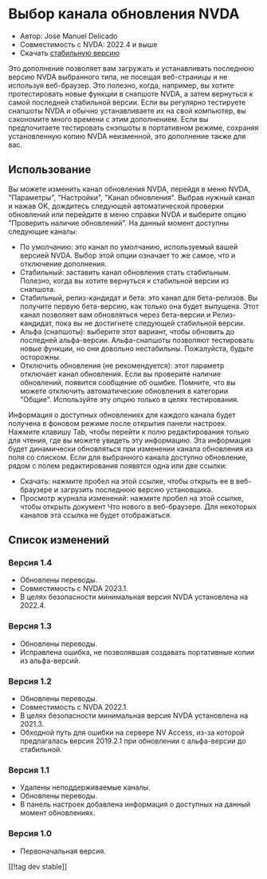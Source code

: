# Выбор канала обновления NVDA #

* Автор: Jose Manuel Delicado
* Совместимость с NVDA: 2022.4 и выше
* Скачать [стабильную версию][1]

Это дополнение позволяет вам загружать и устанавливать последнюю версию NVDA
выбранного типа, не посещая веб-страницы и не используя веб-браузер. Это
полезно, когда, например, вы хотите протестировать новые функции в снапшоте
NVDA, а затем вернуться к самой последней стабильной версии. Если вы
регулярно тестируете снапшоты NVDA и обычно устанавливаете их на свой
компьютер, вы сэкономите много времени с этим дополнением. Если вы
предпочитаете тестировать снэпшоты в портативном режиме, сохраняя
установленную копию NVDA неизменной, это дополнение также для вас.

## Использование

Вы можете изменить канал обновления NVDA, перейдя в меню NVDA, "Параметры",
"Настройки", "Канал обновления". Выбрав нужный канал и нажав OK, дождитесь
следующей автоматической проверки обновлений или перейдите в меню справки
NVDA и выберите опцию "Проверить наличие обновлений". На данный момент
доступны следующие каналы:

* По умолчанию: это канал по умолчанию, используемый вашей версией
  NVDA. Выбор этой опции означает то же самое, что и отключение дополнения.
* Стабильный: заставить канал обновления стать стабильным. Полезно, когда вы
  хотите вернуться к стабильной версии из снапшота.
* Стабильный, релиз-кандидат и бета: это канал для бета-релизов. Вы получите
  первую бета-версию, как только она будет выпущена. Этот канал позволяет
  вам обновляться через бета-версии и Релиз-кандидат, пока вы не достигнете
  следующей стабильной версии.
* Альфа (снапшоты): выберите этот вариант, чтобы обновить до последней
  альфа-версии. Альфа-снапшоты позволяют тестировать новые функции, но они
  довольно нестабильны. Пожалуйста, будьте осторожны.
* Отключить обновления (не рекомендуется): этот параметр отключает канал
  обновления. Если вы проверите наличие обновлений, появится сообщение об
  ошибке. Помните, что вы можете отключить автоматические обновления в
  категории "Общие". Используйте эту опцию только в целях тестирования.

Информация о доступных обновлениях для каждого канала будет получена в
фоновом режиме после открытия панели настроек. Нажмите клавишу Tab, чтобы
перейти к полю редактирования только для чтения, где вы можете увидеть эту
информацию. Эта информация будет динамически обновляться при изменении
канала обновления из поля со списком. Если для выбранного канала доступно
обновление, рядом с полем редактирования появятся одна или две ссылки:

* Скачать: нажмите пробел на этой ссылке, чтобы открыть ее в веб-браузере и
  загрузить последнюю версию установщика.
* Просмотр журнала изменений: нажмите пробел на этой ссылке, чтобы открыть
  документ Что нового в веб-браузере. Для некоторых каналов эта ссылка не
  будет отображаться.

## Список изменений

### Версия 1.4

* Обновлены переводы.
* Совместимость с NVDA 2023.1.
* В целях безопасности минимальная версия NVDA установлена на 2022.4.

### Версия 1.3

* Обновлены переводы.
* Исправлена ошибка, не позволявшая создавать портативные копии из
  альфа-версий.

### Версия 1.2

* Обновлены переводы.
* Совместимость с NVDA 2022.1.
* В целях безопасности минимальная версия NVDA установлена на 2021.3.
* Обходной путь для ошибки на сервере NV Access, из-за которой предлагалась
  версия 2019.2.1 при обновлении с альфа-версии до стабильной.

### Версия 1.1

* Удалены неподдерживаемые каналы.
* Обновлены переводы.
* В панель настроек добавлена информация о доступных на данный момент
  обновлениях.

### Версия 1.0

* Первоначальная версия.

[[!tag dev stable]]

[1]: https://addons.nvda-project.org/files/get.php?file=updchannelselect
